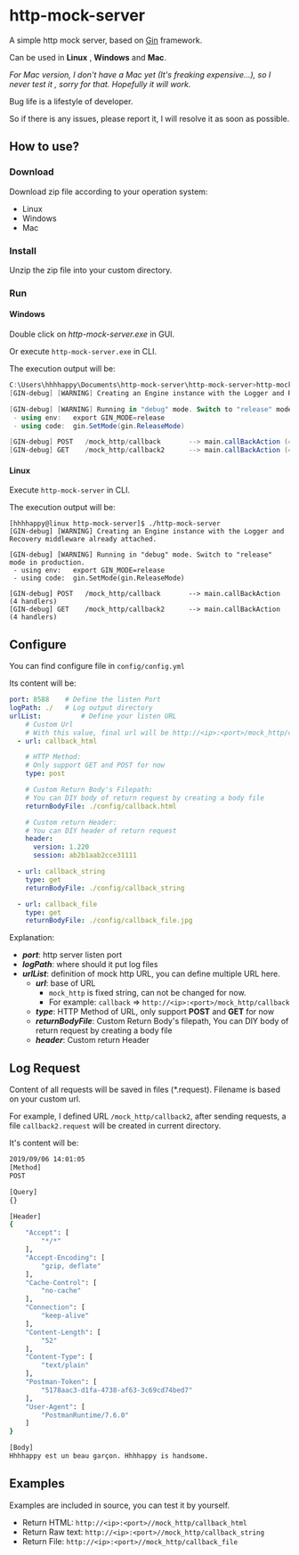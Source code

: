 # http-mock-server
 A simple http mock server, based on [Gin](https://github.com/gin-gonic/gin) framework.

Can be used in **Linux** , **Windows** and **Mac**. 

*For Mac version, I  don't have a Mac yet (It's freaking expensive...), so I never test it , sorry for that. Hopefully it will work.*

Bug life is a lifestyle of developer. 

So if there is any issues, please report it, I will resolve it as soon as possible.

## How to use?

### Download

Download zip file according to your operation system: 

- Linux
- Windows
- Mac

### Install

Unzip the zip file into your custom directory.

### Run

#### Windows

Double click on *http-mock-server.exe* in GUI.

Or execute `http-mock-server.exe` in CLI.

The execution output will be:

```powershell
C:\Users\hhhhappy\Documents\http-mock-server\http-mock-server>http-mock-server.exe
[GIN-debug] [WARNING] Creating an Engine instance with the Logger and Recovery middleware already attached.

[GIN-debug] [WARNING] Running in "debug" mode. Switch to "release" mode in production.
 - using env:   export GIN_MODE=release
 - using code:  gin.SetMode(gin.ReleaseMode)

[GIN-debug] POST   /mock_http/callback       --> main.callBackAction (4 handlers)
[GIN-debug] GET    /mock_http/callback2      --> main.callBackAction (4 handlers)
```

#### Linux

Execute `http-mock-server` in CLI.

The execution output will be:

```
[hhhhappy@linux http-mock-server]$ ./http-mock-server 
[GIN-debug] [WARNING] Creating an Engine instance with the Logger and Recovery middleware already attached.

[GIN-debug] [WARNING] Running in "debug" mode. Switch to "release" mode in production.
 - using env:	export GIN_MODE=release
 - using code:	gin.SetMode(gin.ReleaseMode)

[GIN-debug] POST   /mock_http/callback       --> main.callBackAction (4 handlers)
[GIN-debug] GET    /mock_http/callback2      --> main.callBackAction (4 handlers)
```

## Configure

You can find configure file in `config/config.yml`

Its content will be:

```yaml
port: 8588    # Define the listen Port
logPath: ./   # Log output directory
urlList:          # Define your listen URL
    # Custom Url
    # With this value, final url will be http://<ip>:<port>/mock_http/callback
  - url: callback_html

    # HTTP Method:
    # Only support GET and POST for now
    type: post

    # Custom Return Body's Filepath:
    # You can DIY body of return request by creating a body file
    returnBodyFile: ./config/callback.html

    # Custom return Header:
    # You can DIY header of return request
    header:
      version: 1.220
      session: ab2b1aab2cce31111

  - url: callback_string
    type: get
    returnBodyFile: ./config/callback_string

  - url: callback_file
    type: get
    returnBodyFile: ./config/callback_file.jpg
```

Explanation:

- ***port***: http server listen port
- ***logPath***: where should it put log files
- ***urlList***: definition of mock http URL, you can define multiple URL here.
  - ***url***: base of URL
    - `mock_http` is fixed string, can not be changed for now.
    - For example:  `callback`  => `http://<ip>:<port>/mock_http/callback`
  - ***type***: HTTP Method of URL, only support **POST** and **GET** for now
  - ***returnBodyFile***: Custom Return Body's filepath, You can DIY body of return request by creating a body file
  - ***header***: Custom return Header

## Log Request

Content of all requests will be saved in files (*.request). Filename is based on your custom url. 

For example, I defined URL `/mock_http/callback2`, after sending requests, a file `callback2.request` will be created in current directory. 

It's content will be:

```bash
2019/09/06 14:01:05 
[Method]
POST

[Query] 
{}

[Header]
{
    "Accept": [
        "*/*"
    ],
    "Accept-Encoding": [
        "gzip, deflate"
    ],
    "Cache-Control": [
        "no-cache"
    ],
    "Connection": [
        "keep-alive"
    ],
    "Content-Length": [
        "52"
    ],
    "Content-Type": [
        "text/plain"
    ],
    "Postman-Token": [
        "5178aac3-d1fa-4738-af63-3c69cd74bed7"
    ],
    "User-Agent": [
        "PostmanRuntime/7.6.0"
    ]
}

[Body]
Hhhhappy est un beau garçon. Hhhhappy is handsome.
```

## Examples

Examples are included in source, you can test it by yourself.

- Return HTML: `http://<ip>:<port>//mock_http/callback_html`
- Return  Raw text: `http://<ip>:<port>//mock_http/callback_string`
- Return File: `http://<ip>:<port>//mock_http/callback_file`